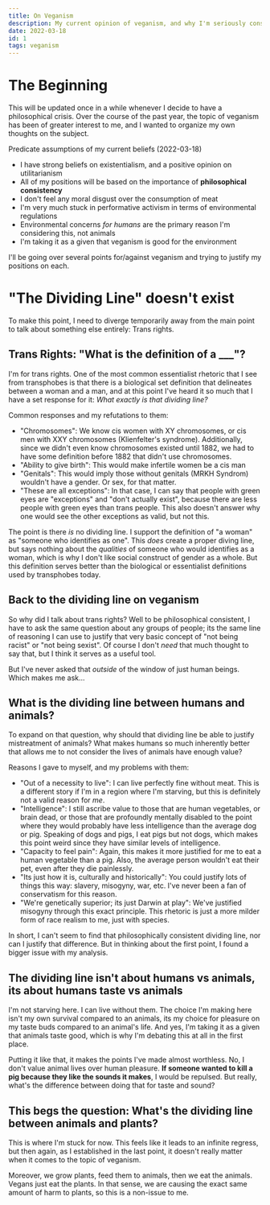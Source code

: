 ```yaml
---
title: On Veganism 
description: My current opinion of veganism, and why I'm seriously considering it out of respect for philosophical consistency
date: 2022-03-18
id: 1
tags: veganism
---
```


# The Beginning

This will be updated once in a while whenever I decide to have a philosophical crisis. Over the course of the past year, the topic of veganism has been of greater interest to me, and I wanted to organize my own thoughts on the subject.

Predicate assumptions of my current beliefs (2022-03-18)
- I have strong beliefs on existentialism, and a positive opinion on utilitarianism
- All of my positions will be based on the importance of **philosophical consistency**
- I don't feel any moral disgust over the consumption of meat
- I'm very much stuck in performative activism in terms of environmental regulations
- Environmental concerns *for humans* are the primary reason I'm considering this, not animals
- I'm taking it as a given that veganism is good for the environment

I'll be going over several points for/against veganism and trying to justify my positions on each.  

# "The Dividing Line" doesn't exist

To make this point, I need to diverge temporarily away from the main point to talk about something else entirely: Trans rights.

## Trans Rights: "What is the definition of a ___"?

I'm for trans rights. One of the most common essentialist rhetoric that I see from transphobes is that there is a biological set definition that delineates between a woman and a man, and at this point I've heard it so much that I have a set response for it: *What exactly is that dividing line?*

Common responses and my refutations to them:

- "Chromosomes": We know cis women with XY chromosomes, or cis men with XXY chromosomes (Klienfelter's syndrome). Additionally, since we didn't even know chromosomes existed until 1882, we had to have some definition before 1882 that didn't use chromosomes.
- "Ability to give birth": This would make infertile women be a cis man
- "Genitals": This would imply those without genitals (MRKH Syndrom) wouldn't have a gender. Or sex, for that matter.
- "These are all exceptions": In that case, I can say that people with green eyes are "exceptions" and "don't actually exist", because there are less people with green eyes than trans people. This also doesn't answer why one would see the other exceptions as valid, but not this.

The point is there *is* no dividing line. I support the definition of "a woman" as "someone who identifies as one". This *does* create a proper diving line, but says nothing about the *qualities* of someone who would identifies as a woman, which is why I don't like social construct of gender as a whole. But this definition serves better than the biological or essentialist definitions used by transphobes today.

## Back to the dividing line on veganism

So why did I talk about trans rights? Well to be philosophical consistent, I have to ask the same question about any groups of people; its the same line of reasoning I can use to justify that very basic concept of "not being racist" or "not being sexist". Of course I don't *need* that much thought to say that, but I think it serves as a useful tool.

But I've never asked that *outside* of the window of just human beings. Which makes me ask...

## What is the dividing line between humans and animals?

To expand on that question, why should that dividing line be able to justify mistreatment of animals? What makes humans so much inherently better that allows me to not consider the lives of animals have enough value?

Reasons I gave to myself, and my problems with them:

- "Out of a necessity to live": I can live perfectly fine without meat. This is a different story if I'm in a region where I'm starving, but this is definitely not a valid reason for *me*.
- "Intelligence": I still ascribe value to those that are human vegetables, or brain dead, or those that are profoundly mentally disabled to the point where they would probably have less intelligence than the average dog or pig. Speaking of dogs and pigs, I eat pigs but not dogs, which makes this point weird since they have similar levels of intelligence.
- "Capacity to feel pain": Again, this makes it more justified for me to eat a human vegetable than a pig. Also, the average person wouldn't eat their pet, even after they die painlessly.
- "Its just how it is, culturally and historically": You could justify lots of things this way: slavery, misogyny, war, etc. I've never been a fan of conservatism for this reason.
- "We're genetically superior; its just Darwin at play": We've justified misogyny through this exact principle. This rhetoric is just a more milder form of race realism to me, just with species.

In short, I can't seem to find that philosophically consistent dividing line, nor can I justify that difference. But in thinking about the first point, I found a bigger issue with my analysis.

## The dividing line isn't about humans vs animals, its about humans taste vs animals

I'm not starving here. I can live without them. The choice I'm making here isn't my own survival compared to an animals, its my choice for pleasure on my taste buds compared to an animal's life. And yes, I'm taking it as a given that animals taste good, which is why I'm debating this at all in the first place.

Putting it like that, it makes the points I've made almost worthless. No, I don't value animal lives over human pleasure. **If someone wanted to kill a pig because they like the sounds it makes**, I would be repulsed. But really, what's the difference between doing that for taste and sound?

## This begs the question: What's the dividing line between animals and plants?

This is where I'm stuck for now. This feels like it leads to an infinite regress, but then again, as I established in the last point, it doesn't really matter when it comes to the topic of veganism.

Moreover, we grow plants, feed them to animals, then we eat the animals. Vegans just eat the plants. In that sense, we are causing the exact same amount of harm to plants, so this is a non-issue to me.
